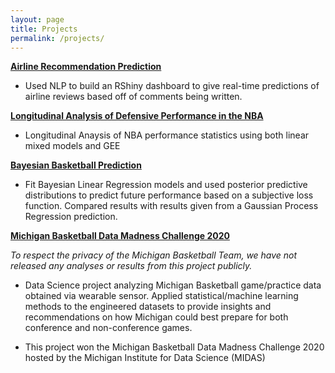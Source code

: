 ```yaml
---
layout: page
title: Projects
permalink: /projects/
---
```


**[Airline Recommendation Prediction](../downloads/625.pdf)**

 - Used NLP to build an RShiny dashboard to give real-time predictions of airline reviews based off of comments being written.  

**[Longitudinal Analysis of Defensive Performance in the NBA](../downloads/653.pdf)**

 - Longitudinal Anaysis of NBA performance statistics using both linear mixed models and GEE 

**[Bayesian Basketball Prediction](../downloads/682.pdf)**

- Fit Bayesian Linear Regression models and used posterior predictive distributions to predict future performance based on a subjective loss function. Compared results with results given from a Gaussian Process Regression prediction. 

**[Michigan Basketball Data Madness Challenge 2020](https://midas.umich.edu/extracurriculars/)** 

*To respect the privacy of the Michigan Basketball Team, we have not released any analyses or results from this project publicly.*

- Data Science project analyzing Michigan Basketball game/practice data obtained via wearable sensor. Applied statistical/machine learning methods to the engineered datasets to provide insights and recommendations on how Michigan could best prepare for both conference and non-conference games.

- This project won the Michigan Basketball Data Madness Challenge 2020 hosted by the Michigan Institute for Data Science (MIDAS)